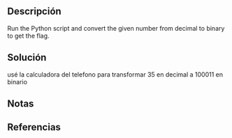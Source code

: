 ## Descripción
Run the Python script and convert the given number from decimal to binary to get the flag.
## Solución
usé la calculadora del telefono para transformar 35 en decimal a 100011 en binario
## Notas
## Referencias

